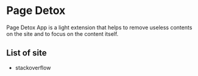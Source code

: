 # Page Detox

Page Detox App is a light extension that helps to remove useless contents on the site and to focus on the content itself.

## List of site

-   stackoverflow
